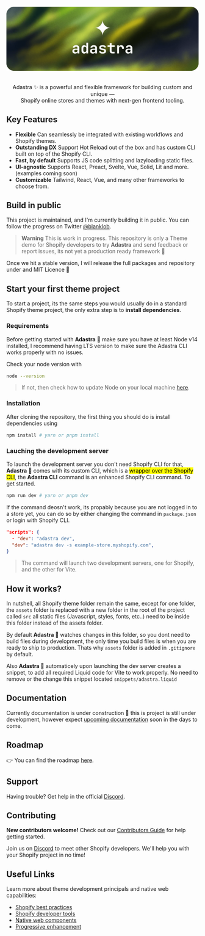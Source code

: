![The Adastra logo.](.github/assets/banner.png 'The Adastra logo.')

<p align="center">
  <br/>
  Adastra ✨ is a powerful and flexible framework for building custom and unique &mdash;
  <br/>
  Shopify online stores and themes with next-gen frontend tooling.
  <br/>
</p>

## Key Features

- **Flexible** Can seamlessly be integrated with existing workflows and Shopify themes.
- **Outstanding DX** Support Hot Reload out of the box and has custom CLI built on top of the Shopify CLI.
- **Fast, by default** Supports JS code splitting and lazyloading static files.
- **UI-agnostic** Supports React, Preact, Svelte, Vue, Solid, Lit and more. (examples coming soon)
- **Customizable** Tailwind, React, Vue, and many other frameworks to choose from.

## Build in public

This project is maintained, and I'm currently building it in public. You can follow the progress on Twitter [@blanklob](https://twitter.com/blanklob).

> **Warning**
> This is work in progress. This repository is only a Theme demo for Shopify developers to try **Adastra** and send feedback or report issues, its not yet a production ready framework 🙂

Once we hit a stable version, I will release the full packages and repository under and MIT Licence 💚

## Start your first theme project

To start a project, its the same steps you would usually do in a standard Shopify theme project, the only extra step is to **install dependencies**.

### Requirements

Before getting started with **Adastra** 🌟 make sure you have at least Node v14 installed, I recommend having LTS version to make sure the Adastra CLI works properly with no issues.

Check your node version with

```bash
node --version
```

> If not, then check how to update Node on your local machine [here](https://nodejs.org/en/download).

### Installation

After cloning the repository, the first thing you should do is install dependencies using

```bash
npm install # yarn or pnpm install
```

### Lauching the development server

To launch the development server you don't need Shopify CLI for that, **Adastra** 🌟 comes with its custom CLI, which is a <mark>wrapper over the Shopify CLI</mark>, the **Adastra CLI** command is an enhanced Shopify CLI command. To get started.

```bash
npm run dev # yarn or pnpm dev
```

If the command deosn't work, its propably because you are not logged in to a store yet, you can do so by either changing the command in `package.json` or login with Shopify CLI.

```json
"scripts": {
  - "dev": "adastra dev",
  "dev": "adastra dev -s example-store.myshopify.com",
}
```

> The command will launch two development servers, one for Shopify, and the other for Vite.

## How it works?

In nutshell, all Shopify theme folder remain the same, except for one folder, the `assets` folder is replaced with a new folder in the root of the project called `src` all static files (Javascript, styles, fonts, etc..) need to be inside this folder instead of the assets folder.

By default **Adastra 🌟** watches changes in this folder, so you dont need to build files during development, the only time you build files is when  you are ready to ship to production. Thats why `assets` folder is added in `.gitignore` by default.

Also **Adastra 🌟** automaticely upon launching the dev server creates a snippet, to add all required Liquid code for Vite to work properly. No need to remove or the change this snippet located `snippets/adastra.liquid`

## Documentation

Currently documentation is under construction 🚧 this is project is still under development, however expect [upcoming documentation](https://docs.blanklob.com/) soon in the days to come.

## Roadmap

👉 You can find the roadmap [here](https://github.com/users/blanklob/projects/5).

## Support

Having trouble? Get help in the official [Discord](https://help.blanklob.com).

## Contributing

**New contributors welcome!** Check out our [Contributors Guide](CONTRIBUTING.md) for help getting started.

Join us on [Discord](https://help.blanklob.com) to meet other Shopify developers. We'll help you with your Shopify project in no time!

## Useful Links

Learn more about theme development principals and native web capabilities:

- [Shopify best practices](https://shopify.dev/themes/best-practices)
- [Shopify developer tools](https://shopify.dev/themes/tools)
- [Native web components](https://developer.mozilla.org/fr/docs/Web/Web_Components)
- [Progressive enhancement](https://css-tricks.com/embrace-the-platform)

<!-- Markdown links & img dfn's -->
[ci-url]: https://github.com/blanklob/adastra/actions/workflows/ci.yml
[ci-badge]: https://github.com/blanklob/adastra/actions/workflows/ci.yml/badge.svg
